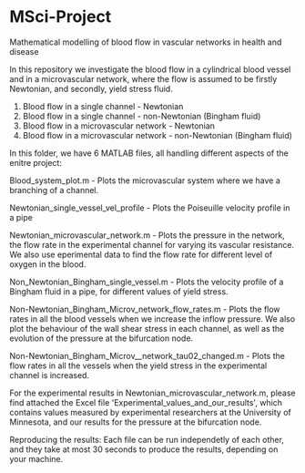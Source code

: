 # MSci-Project
Mathematical modelling of blood flow in vascular networks in health and disease

In this repository we investigate the blood flow in a cylindrical blood vessel and in a microvascular network, where the flow is assumed to be firstly Newtonian, and secondly, yield stress fluid.

1. Blood flow in a single channel - Newtonian
2. Blood flow in a single channel - non-Newtonian (Bingham fluid)
3. Blood flow in a microvascular network - Newtonian
4. Blood flow in a microvascular network - non-Newtonian (Bingham fluid)



In this folder, we have 6 MATLAB files, all handling different aspects of the enitre project:

Blood_system_plot.m - Plots the microvascular system where we have a branching of a channel.

Newtonian_single_vessel_vel_profile - Plots the Poiseuille velocity profile in a pipe

Newtonian_microvascular_network.m - Plots the pressure in the network, the flow rate in the experimental channel for varying its vascular resistance. We also use eperimental data to find the flow rate for different level of oxygen in the blood.

Non_Newtonian_Bingham_single_vessel.m - Plots the velocity profile of a Bingham fluid in a pipe, for different values of yield stress.

Non-Newtonian_Bingham_Microv_network_flow_rates.m - Plots the flow rates in all the blood vessels when we increase the inflow pressure. We also plot the behaviour of the wall shear stress in each channel, as well as the evolution of the pressure at the bifurcation node.

Non-Newtonian_Bingham_Microv__network_tau02_changed.m - Plots the flow rates in all the vessels when the yield stress in the experimental channel is increased.



For the experimental results in Newtonian_microvascular_network.m, please find attached the Excel file 'Experimental_values_and_our_results', which contains values measured by experimental researchers at the University of Minnesota, and our results for the pressure at the bifurcation node.


Reproducing the results:
Each file can be run independetly of each other, and they take at most 30 seconds to produce the results, depending on your machine. 
